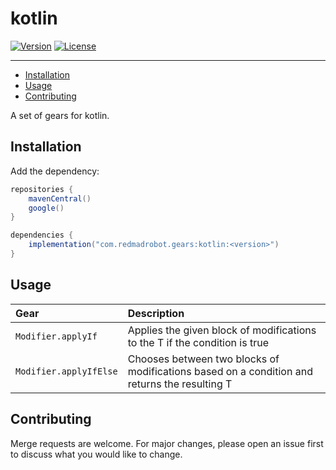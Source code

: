 # kotlin <GitHub path="RedMadRobot/gears-android/tree/main/gears/kotlin"/>
[![Version](https://img.shields.io/maven-central/v/com.redmadrobot.gears/kotlin?style=flat-square)][mavenCentral]
[![License](https://img.shields.io/github/license/RedMadRobot/gears-android?style=flat-square)][license]

---
<!-- START doctoc generated TOC please keep comment here to allow auto update -->
<!-- DON'T EDIT THIS SECTION, INSTEAD RE-RUN doctoc TO UPDATE -->

- [Installation](#installation)
- [Usage](#usage)
- [Contributing](#contributing)

<!-- END doctoc generated TOC please keep comment here to allow auto update -->

A set of gears for kotlin.

## Installation

Add the dependency:
```groovy
repositories {
    mavenCentral()
    google()
}

dependencies {
    implementation("com.redmadrobot.gears:kotlin:<version>")
}
```

## Usage

| Gear                   | Description                                                                                  |
|:-----------------------|:---------------------------------------------------------------------------------------------|
| `Modifier.applyIf`     | Applies the given block of modifications to the T if the condition is true                   |
| `Modifier.applyIfElse` | Chooses between two blocks of modifications based on a condition and returns the resulting T |

## Contributing

Merge requests are welcome.
For major changes, please open an issue first to discuss what you would like to change.


[mavenCentral]: https://search.maven.org/artifact/com.redmadrobot.gears/kotlin
[license]: ../LICENSE
